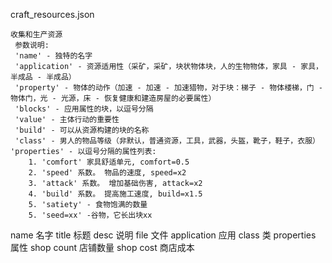 craft_resources.json

```
收集和生产资源
 参数说明:
 'name' - 独特的名字
 'application' - 资源适用性（采矿，采矿，块状物体块，人的生物物体，家具 - 家具，半成品 - 半成品）
 'property' - 物体的动作（加速 - 加速 - 加速猎物，对于块：梯子 - 物体楼梯，门 - 物体门，光 - 光源，床 - 恢复健康和建造房屋的必要属性）
 'blocks' - 应用属性的块，以逗号分隔
 'value' - 主体行动的重要性
 'build' - 可以从资源构建的块的名称
 'class' - 男人的物品等级（非默认，普通资源，工具，武器，头盔，靴子，鞋子，衣服）
'properties' - 以逗号分隔的属性列表:
    1. 'comfort' 家具舒适单元, comfort=0.5
    2. 'speed' 系数。 物品的速度, speed=x2
    3. 'attack' 系数。 增加基础伤害, attack=x2
    4. 'build' 系数。 提高施工速度, build=x1.5
    5. 'satiety' - 食物饱满的数量
    5. 'seed=xx' -谷物，它长出块xx
```

name 名字
title 标题
desc 说明
file 文件
application 应用
class 类
properties 属性
shop count 店铺数量
shop cost 商店成本
